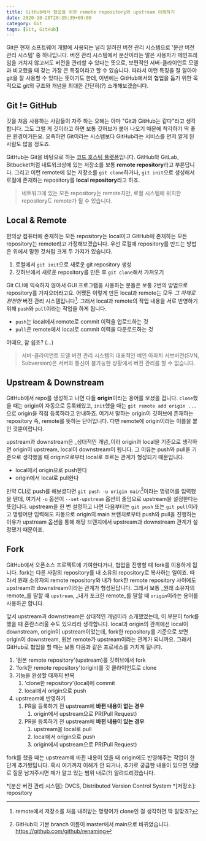```yaml
---
title: GitHub에서 협업을 위한 remote repository와 upstream 이해하기
date: 2020-10-20T20:39:39+09:00
category: Git
tags: [Git, GitHub]
---
```


Git은 현재 소프트웨어 개발에 사용되는 널리 알려진 버전 관리 시스템으로 '분산 버전 관리 시스템' 중 하나입니다. 버전 관리 시스템에서 분산이라는 말은 사용자가 메인프레임을 거치지 않고서도 버전을 관리할 수 있다는 뜻으로, 보편적인 서버-클라이언트 모델과 비교했을 때 갖는 가장 큰 특징이라고 할 수 있습니다. 따라서 이런 특징을 잘 알아야 git을 잘 사용할 수 있다는 뜻이기도 한데, 이번에는 GitHub에서의 협업을 돕기 위한 목적으로 git의 구조와 개념을 최대한 간단히(?) 소개해보겠습니다.

## Git != GitHub

깃을 처음 사용하는 사람들이 자주 하는 오해는 아마 "Git과 GitHub는 같다"라고 생각합니다. 그도 그럴 게 깃이라고 하면 보통 깃허브가 붙어 나오기 때문에 착각하기 딱 좋은 환경이거든요. 오죽하면 Git이라는 시스템보다 GitHub라는 서비스를 먼저 알게 된 사람도 많을 정도죠.

GitHub는 Git을 바탕으로 하는 [코드 호스팅 플랫폼](https://guides.github.com/activities/hello-world/#what)입니다. GitHub와 GitLab, Bitbucket처럼 네트워크상에 있는 저장소를 보통 **remote repository**라고 부른답니다. 그리고 이런 remote에 있는 저장소를 `git clone`하거나, `git init`으로 생성해서 로컬에 존재하는 repository를 **local repository**라고 하죠.

> 네트워크에 있는 모든 repository는 remote지만, 로컬 시스템에 위치한 repository도 remote가 될 수 있습니다.

## Local & Remote

편의상 컴퓨터에 존재하는 모든 repository는 local이고 GitHub에 존재하는 모든 repository는 remote라고 가정해보겠습니다. 우선 로컬에 repository를 만드는 방법은 위에서 말한 것처럼 크게 두 가지가 있습니다.

1. 로컬에서 `git init`으로 새로운 git repository 생성
2. 깃허브에서 새로운 repository를 만든 후 `git clone`해서 가져오기

Git CLI에 익숙하지 않아서 GUI 프로그램을 사용하는 분들은 보통 2번의 방법으로 repository를 가져오더라고요. 어쨌든 이렇게 만든 local과 remote는 모두 _그 자체로 완전한_ 버전 관리 시스템입니다[^1]. 그래서 local과 remote의 작업 내용을 서로 반영하기 위해 `push`와 `pull`이라는 작업을 하게 됩니다.

- `push`는 local에서 remote로 commit 이력을 업로드하는 것
- `pull`은 remote에서 local로 commit 이력을 다운로드하는 것

어때요, 참 쉽죠? (...)

> 서버-클라이언트 모델 버전 관리 시스템의 대표적인 예인 아파치 서브버전(SVN, Subversion)은 서버와 통신이 불가능한 상황에서 버전 관리를 할 수 없습니다.

## Upstream & Downstream

GitHub에서 repo를 생성하고 나면 다들 **origin**이라는 용어를 보셨을 겁니다. `clone`했을 때는 origin이 자동으로 등록돼있고, `init`했을 때는 `git remote add origin ...`으로 origin을 직접 등록하라고 안내하죠. 여기서 말하는 origin이 깃허브에 존재하는 repository 즉, remote를 뜻하는 단어입니다. 다만 remote에 origin이라는 이름을 붙인 것뿐이랍니다.

upstream과 downstream은 _상대적인 개념_이라 origin과 local을 기준으로 생각하면 origin이 upstream, local이 downstream이 됩니다. 그 이유는 push와 pull을 기준으로 생각했을 때 origin으로부터 local로 흐르는 관계가 형성되기 때문입니다.

- local에서 origin으로 push한다
- origin에서 local로 pull한다

만약 CLI로 push를 해보셨다면 `git push -u origin main`[^2]이라는 명령어를 입력했을 텐데, 여기서 `-u` 옵션이 `--set-upstream` 옵션의 줄임으로 upstream을 설정한다는 뜻입니다. upstream을 한 번 설정하고 나면 다음부터는 `git push` 또는 `git pull`이라고 명령어만 입력해도 자동으로 origin의 main 브랜치로부터 push와 pull을 진행하는 이유가 upstream 옵션을 통해 해당 브랜치에서 upstream과 downstream 관계가 설정됐기 때문이죠.

## Fork

GitHub에서 오픈소스 프로젝트에 기여한다거나, 협업을 진행할 때 fork를 이용하게 됩니다. fork는 다른 사람의 repository를 내 소유의 repository로 복사하는 일이죠. 따라서 원래 소유자의 remote repository와 내가 fork한 remote repository 사이에도 upstream과 downstream이라는 관계가 형성된답니다. 그래서 보통 _원래 소유자의 remote_를 말할 때 `upstream`, _내가 포크한 remote_를 말할 때 `origin`이라는 용어를 사용하곤 합니다.

앞서 upstream과 downstream은 상대적인 개념이라 소개했었는데, 이 부분이 fork를 했을 때 혼란스러울 수도 있으리라 생각합니다. local과 origin의 관계에선 local이 downstream, origin이 upstream이었는데, fork한 repository를 기준으로 보면 origin이 downstream, 원본 remote가 upstream이라는 관계가 되니까요. 그래서 GitHub로 협업을 할 때는 보통 다음과 같은 프로세스를 거치게 됩니다.

1. '원본 remote repository'(upstream)를 깃허브에서 fork
2. 'fork한 remote repository'(origin)를 깃 클라이언트로 clone
3. 기능을 완성할 때까지 반복
   1. 'clone한 repository'(local)에 commit
   2. local에서 origin으로 push
4. upstream에 반영하기
   1. PR을 등록하기 전 upstream에 **바뀐 내용이 없는 경우**
      1. origin에서 upstream으로 PR(Pull Request)
   2. PR을 등록하기 전 upstream에 **바뀐 내용이 있는 경우**
      1. upstream을 local로 pull
      2. local에서 origin으로 push
      3. origin에서 upstream으로 PR(Pull Request)

fork를 했을 때는 upstream에 바뀐 내용이 있을 때 origin에도 반영해주는 작업이 한 단계 추가됐답니다. 혹시 여기까지 이해가 안 되거나, 추가로 궁금한 내용이 있으면 댓글로 질문 남겨주시면 제가 알고 있는 범위 내로(?) 알려드리겠습니다.

*[분산 버전 관리 시스템]: DVCS, Distributed Version Control System
*[저장소]: repository

[^1]: remote에서 저장소를 처음 내려받는 명령어가 clone인 걸 생각하면 딱 알맞죠?
[^2]: GitHub의 기본 branch 이름이 master에서 main으로 바뀌었습니다. <https://github.com/github/renaming>
